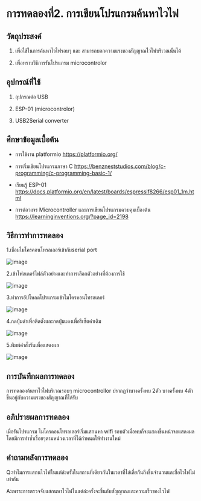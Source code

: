 # การทดลองที่2. การเขียนโปรแกรมค้นหาไวไฟ

## วัตถุประสงค์

1. เพื่อใช้ในการค้นหาไวไฟรอบๆ และ สามารถบอกความแรงของสัญญาณไวไฟบริเวณนั้นได้

2. เพื่อทราบวิธีการรันโปรแกรม microcontrolor


## อุปกรณ์ที่ใช้

1. อุปกรณต่อ USB

2. ESP-01 (microcontrolor)

3. USB2Serial converter

## ศึกษาข้อมูลเบื้อต้น

* การใช้งาน platformio https://platformio.org/

* การเริ่มเขียนโปรแกรมภาษา C https://benzneststudios.com/blog/c-programming/c-programming-basic-1/

* เรียนรู้ ESP-01   https://docs.platformio.org/en/latest/boards/espressif8266/esp01_1m.html

* การต่อวงจร Microcontroller และการเขียนโปรแกรมควบคุมเบื้องต้น https://learninginventions.org/?page_id=2198

## วิธีการทำการทดลอง

1.เชื่อมไมโครคอนโทรลเลอร์เข้ากับserial port

![image](https://user-images.githubusercontent.com/80880340/112398945-d3bc9000-8d37-11eb-89f5-e1b5b1e391d0.png)

2.เข้าโฟลเดอร์ไฟล์ตัวอย่างและทำการเลือกตัวอย่างที่ต้องการใช้

![image](https://user-images.githubusercontent.com/80880340/112398975-ecc54100-8d37-11eb-9a14-d190c42e3834.png)

3.ทำการอัปโหลดโปรแกรมเข้าไมโครคอนโทรลเลอร์

![image](https://user-images.githubusercontent.com/80880340/112399013-04042e80-8d38-11eb-850b-37222c903273.png)

4.กดปุ่มดำเพื่อติดตั้งและกดปุ่มแดงเพื่อรีเซ็ตค่าเดิม

![image](https://user-images.githubusercontent.com/80880340/112399082-272ede00-8d38-11eb-92fa-80865e804c90.png)

5.พิมพ์คำสั่งรันเพื่อแสดงผล

![image](https://user-images.githubusercontent.com/80880340/112399120-39a91780-8d38-11eb-961a-a2f2e253d905.png)

## การบันทึกผลการทดลอง

การทดลองค้นหาไวไฟบริเวณรอบๆ microcontrollor ปรากฏว่าบางครั้งพบ 2ตัว บางครั้งพบ 4ตัว ขึ้นอยู่กับความแรงของสัญญาณที่ได้รับ

## อภิปรายผลการทดลอง

เมื่อรันโปรแกรม ไมโครคอนโทรลเลอร์เริ่มแสกนหา wifi รอบตัวเมื่อพบก็จะแสดงขึ้นหน้าจอแสดงผลโดยมีการทำซ้ำเรื่อยๆตามหน่วงเวลาที่ได้กำหนดให้ทำงานใหม่

## คำถามหลังการทดลอง

Q:ทำไมการแสกนไวไฟในแต่ล่ะครั้งในสถานที่เดียวกันในเวลาที่ไล่เลี่ยกันถึงขึ้นจำนวนและชื่อไวไฟไม่เท่ากัน

A:เพราะการตรวจจับแสกนหาไวไฟในแต่ล่ะครั้งจะขึ้นกับสัญญาณและความเร็วของไวไฟ

